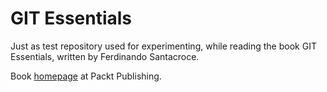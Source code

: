 # GIT Essentials
Just as test repository used for experimenting, while reading the book GIT Essentials, written by Ferdinando Santacroce.

Book [homepage](https://www.packtpub.com/application-development/git-essentials "homepage") at Packt Publishing.  
